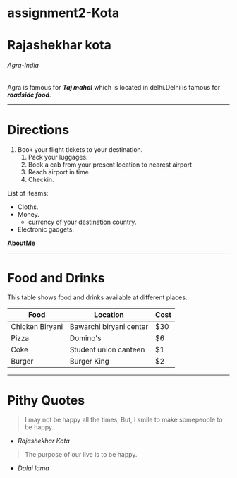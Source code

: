 # assignment2-Kota
# Rajashekhar kota
###### Agra-India
Agra is famous for ***Taj mahal*** which is located in delhi.Delhi is famous for ***roadside food***.
_____

# Directions
1. Book your flight tickets to your  destination.
   1. Pack your luggages.
   2. Book a cab from your present location to nearest airport
   3. Reach airport in time.
   4. Checkin.

List of iteams:
* Cloths.
* Money.
  * currency of your destination country.
* Electronic gadgets.

**[AboutMe](AboutMe.md)**
____
# Food and Drinks
This table shows food and drinks available at different places.

|Food|Location|Cost|
|---|---|---| 
|Chicken Biryani|Bawarchi biryani center|$30|
|Pizza|Domino's|$6|
|Coke|Student union canteen|$1|
|Burger|Burger King|$2|
----
# Pithy Quotes
> I may not be happy all the times,
But, I smile to make somepeople to be happy.
- *Rajashekhar Kota*
> The purpose of our live is to be happy.
- *Dalai lama*